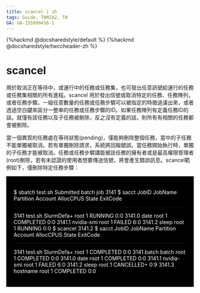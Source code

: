 ```yaml
---
title: scancel | zh
tags: Guide, TWNIA2, TW
GA: UA-155999456-1
---
```


{%hackmd @docsharedstyle/default %}
{%hackmd @docsharedstyle/twccheader-zh %}


# scancel

用於取消正在等待中，或運行中的任務或任務集，也可發出任意訊號給運行的任務或任務集相關的所有進程。scancel 用於發出信號或取消特定的任務、任務陣列，或者任務步驟。一組任意數量的任務或任務步驟可以被指定的特徵過濾出來，或者透過空白鍵來區分一整串的任務或任務步驟的ID。如果任務陣列有定義任務ID的話，就僅有該任務以及子任務被刪除，反之沒有定義的話，則所有有相關的任務都會被刪除。

當一個異質的任務處在等待狀態(pending)，僅能夠刪除整個任務，當中的子任務不能單獨被取消。若有單獨刪除請求，系統將回報錯誤。當任務開始執行時，單獨的子任務才能被取消。任務或任務步驟講能被該任務的擁有者或是最高權限管理者(root)刪除，若有未認證的使用者想要傳送信號，將會產生錯誤訊息。scancel範例如下，僅刪除特定任務步驟：

<div style="background-color:black;color:white;padding:20px;">

$ sbatch test.sh 
Submitted batch job 3141
$ sacct
JobID   JobName  Partition   Account  AllocCPUS  State        ExitCode 
----------  ----------  -------------  ----------  ---------------  -------------   -------- 
3141    test.sh     SlurmDefa+   root       1    RUNNING    0:0 
3141.0   date                   root       1   COMPLETED   0:0 
3141.1   nvidia-smi              root       1    FAILED       6:0 
3141.2   sleep                  root       1    RUNNING    0:0
$ scancel 3141.2
$ sacct
JobID   JobName  Partition   Account  AllocCPUS  State        ExitCode 
----------  ----------  -------------   ----------  ---------------  -------------   -------- 
3141       test.sh   SlurmDefa+  root        1    COMPLETED   0:0 
3141.batch  batch                root        1    COMPLETED   0:0 
3141.0     date                 root        1    COMPLETED   0:0 
3141.1     nvidia-smi            root        1      FAILED      6:0 
3141.2     sleep                root         1   CANCELLED+   0:9 
3141.3     hostname             root        1    COMPLETED   0:0

</div>